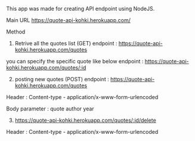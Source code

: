 This app was made for creating API endpoint using NodeJS.


Main URL
https://quote-api-kohki.herokuapp.com/


Method
1) Retrive all the quotes list (GET)
endpoint : https://quote-api-kohki.herokuapp.com/quotes


you can specify the specific quote like below
endpoint : https://quote-api-kohki.herokuapp.com/quotes/:id

2) posting new quotes (POST)
endpoint : https://quote-api-kohki.herokuapp.com/quotes

Header : 
Content-type - application/x-www-form-urlencoded

Body parameter : 
quote
author 
year


3) https://quote-api-kohki.herokuapp.com/quotes/:id/delete

Header : 
Content-type - application/x-www-form-urlencoded
